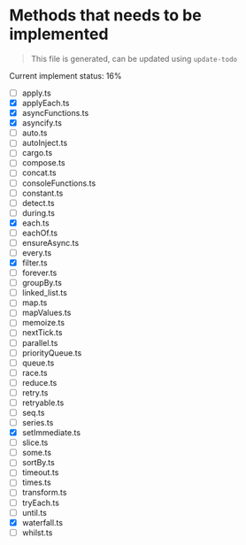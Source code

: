# Methods that needs to be implemented

> This file is generated, can be updated using `update-todo`

Current implement status: 16%

* [ ] apply.ts
* [x] applyEach.ts
* [x] asyncFunctions.ts
* [x] asyncify.ts
* [ ] auto.ts
* [ ] autoInject.ts
* [ ] cargo.ts
* [ ] compose.ts
* [ ] concat.ts
* [ ] consoleFunctions.ts
* [ ] constant.ts
* [ ] detect.ts
* [ ] during.ts
* [x] each.ts
* [ ] eachOf.ts
* [ ] ensureAsync.ts
* [ ] every.ts
* [x] filter.ts
* [ ] forever.ts
* [ ] groupBy.ts
* [ ] linked_list.ts
* [ ] map.ts
* [ ] mapValues.ts
* [ ] memoize.ts
* [ ] nextTick.ts
* [ ] parallel.ts
* [ ] priorityQueue.ts
* [ ] queue.ts
* [ ] race.ts
* [ ] reduce.ts
* [ ] retry.ts
* [ ] retryable.ts
* [ ] seq.ts
* [ ] series.ts
* [x] setImmediate.ts
* [ ] slice.ts
* [ ] some.ts
* [ ] sortBy.ts
* [ ] timeout.ts
* [ ] times.ts
* [ ] transform.ts
* [ ] tryEach.ts
* [ ] until.ts
* [x] waterfall.ts
* [ ] whilst.ts